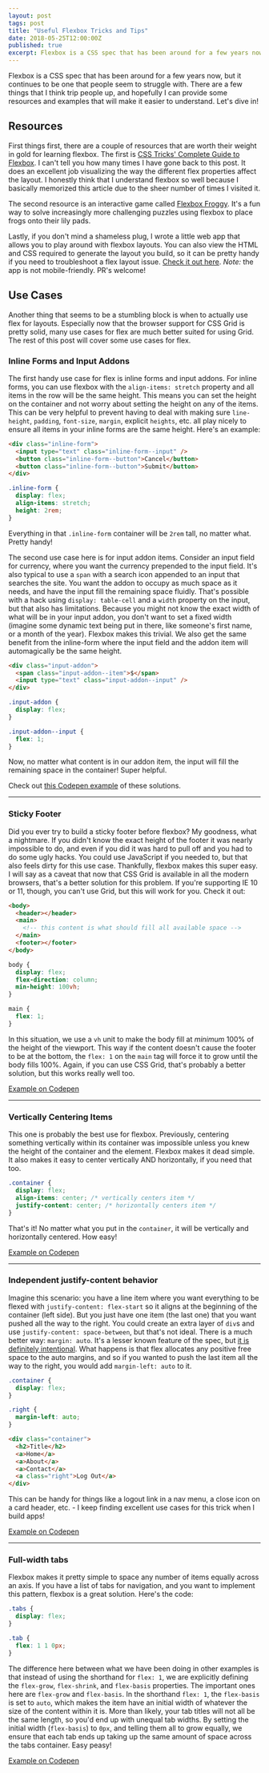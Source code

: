 ```yaml
---
layout: post
tags: post
title: "Useful Flexbox Tricks and Tips"
date: 2018-05-25T12:00:00Z
published: true
excerpt: Flexbox is a CSS spec that has been around for a few years now, but it continues to be one that people seem to struggle with. There are a few things that I think trip people up, and hopefully I can provide some resources and examples that will make it easier to understand.
---
```


Flexbox is a CSS spec that has been around for a few years now, but it continues to be one that people seem to struggle with. There are a few things that I think trip people up, and hopefully I can provide some resources and examples that will make it easier to understand. Let's dive in!

## Resources

First things first, there are a couple of resources that are worth their weight in gold for learning flexbox. The first is [CSS Tricks' Complete Guide to Flexbox](https://css-tricks.com/snippets/css/a-guide-to-flexbox/). I can't tell you how many times I have gone back to this post. It does an excellent job visualizing the way the different flex properties affect the layout. I honestly think that I understand flexbox so well because I basically memorized this article due to the sheer number of times I visited it.

The second resource is an interactive game called [Flexbox Froggy](https://flexboxfroggy.com/). It's a fun way to solve increasingly more challenging puzzles using flexbox to place frogs onto their lily pads.

Lastly, if you don't mind a shameless plug, I wrote a little web app that allows you to play around with flexbox layouts. You can also view the HTML and CSS required to generate the layout you build, so it can be pretty handy if you need to troubleshoot a flex layout issue. [Check it out here](https://flexbox.mcbride.tech/). *Note:* the app is not mobile-friendly. PR's welcome!

## Use Cases

Another thing that seems to be a stumbling block is when to actually use flex for layouts. Especially now that the browser support for CSS Grid is pretty solid, many use cases for flex are much better suited for using Grid. The rest of this post will cover some use cases for flex.

### Inline Forms and Input Addons

The first handy use case for flex is inline forms and input addons. For inline forms, you can use flexbox with the `align-items: stretch` property and all items in the row will be the same height. This means you can set the height on the container and not worry about setting the height on any of the items. This can be very helpful to prevent having to deal with making sure `line-height`, `padding`, `font-size`, `margin`, explicit `heights`, etc. all play nicely to ensure all items in your inline forms are the same height. Here's an example:

```html
<div class="inline-form">
  <input type="text" class="inline-form--input" />
  <button class="inline-form--button">Cancel</button>
  <button class="inline-form--button">Submit</button>
</div>
```

```css
.inline-form {
  display: flex;
  align-items: stretch;
  height: 2rem;
}
```

Everything in that `.inline-form` container will be `2rem` tall, no matter what. Pretty handy!

The second use case here is for input addon items. Consider an input field for currency, where you want the currency prepended to the input field. It's also typical to use a `span` with a search icon appended to an input that searches the site. You want the addon to occupy as much space as it needs, and have the input fill the remaining space fluidly. That's possible with a hack using `display: table-cell` and a `width` property on the input, but that also has limitations. Because you might not know the exact width of what will be in your input addon, you don't want to set a fixed width (imagine some dynamic text being put in there, like someone's first name, or a month of the year). Flexbox makes this trivial. We also get the same benefit from the inline-form where the input field and the addon item will automagically be the same height.

```html
<div class="input-addon">
  <span class="input-addon--item">$</span>
  <input type="text" class="input-addon--input" />
</div>
```

```css
.input-addon {
  display: flex;
}

.input-addon--input {
  flex: 1;
}
```

Now, no matter what content is in our addon item, the input will fill the remaining space in the container! Super helpful.

Check out [this Codepen example](https://codepen.io/mmcbride1007/pen/zjVqjN) of these solutions.

---

### Sticky Footer

Did you ever try to build a sticky footer before flexbox? My goodness, what a nightmare. If you didn't know the exact height of the footer it was nearly impossible to do, and even if you did it was hard to pull off and you had to do some ugly hacks. You could use JavaScript if you needed to, but that also feels dirty for this use case. Thankfully, flexbox makes this super easy. I will say as a caveat that now that CSS Grid is available in all the modern browsers, that's a better solution for this problem. If you're supporting IE 10 or 11, though, you can't use Grid, but this will work for you. Check it out:

```html
<body>
  <header></header>
  <main>
    <!-- this content is what should fill all available space -->
  </main>
  <footer></footer>
</body>
```

```css
body {
  display: flex;
  flex-direction: column;
  min-height: 100vh;
}

main {
  flex: 1;
}
```

In this situation, we use a `vh` unit to make the body fill at *minimum* 100% of the height of the viewport. This way if the content doesn't cause the footer to be at the bottom, the `flex: 1` on the `main` tag will force it to grow until the body fills 100%. Again, if you can use CSS Grid, that's probably a better solution, but this works really well too.

[Example on Codepen](https://codepen.io/mmcbride1007/pen/bMPjje)

---

### Vertically Centering Items

This one is probably the best use for flexbox. Previously, centering something vertically within its container was impossible unless you knew the height of the container and the element. Flexbox makes it dead simple. It also makes it easy to center vertically AND horizontally, if you need that too.

```css
.container {
  display: flex;
  align-items: center; /* vertically centers item */
  justify-content: center; /* horizontally centers item */
}
```

That's it! No matter what you put in the `container`, it will be vertically and horizontally centered. How easy!

[Example on Codepen](https://codepen.io/mmcbride1007/pen/OZewrM)

---

### Independent justify-content behavior

Imagine this scenario: you have a line item where you want everything to be flexed with `justify-content: flex-start` so it aligns at the beginning of the container (left side). But you just have one item (the last one) that you want pushed all the way to the right. You could create an extra layer of `div`s and use `justify-content: space-between`, but that's not ideal. There is a much better way: `margin: auto`. It's a lesser known feature of the spec, but [it is definitely intentional](https://www.w3.org/TR/css-flexbox-1/#auto-margins). What happens is that flex allocates any positive free space to the auto margins, and so if you wanted to push the last item all the way to the right, you would add `margin-left: auto` to it.

  ```css
  .container {
    display: flex;
  }

  .right {
    margin-left: auto;
  }
  ```

  ```html
  <div class="container">
    <h2>Title</h2>
    <a>Home</a>
    <a>About</a>
    <a>Contact</a>
    <a class="right">Log Out</a>
  </div>
  ```

This can be handy for things like a logout link in a nav menu, a close icon on a card header, etc. - I keep finding excellent use cases for this trick when I build apps!

[Example on Codepen](https://codepen.io/mmcbride1007/pen/VxJBqJ)

---

### Full-width tabs

Flexbox makes it pretty simple to space any number of items equally across an axis. If you have a list of tabs for navigation, and you want to implement this pattern, flexbox is a great solution. Here's the code:

```css
.tabs {
  display: flex;
}

.tab {
  flex: 1 1 0px;
}
```

The difference here between what we have been doing in other examples is that instead of using the shorthand for `flex: 1`, we are explicitly defining the `flex-grow`, `flex-shrink`, and `flex-basis` properties. The important ones here are `flex-grow` and `flex-basis`. In the shorthand `flex: 1`, the `flex-basis` is set to `auto`, which makes the item have an initial width of whatever the size of the content within it is. More than likely, your tab titles will not all be the same length, so you'd end up with unequal tab widths. By setting the initial width (`flex-basis`) to `0px`, and telling them all to grow equally, we ensure that each tab ends up taking up the same amount of space across the tabs container. Easy peasy!

[Example on Codepen](https://codepen.io/mmcbride1007/pen/QrXVvQ)

